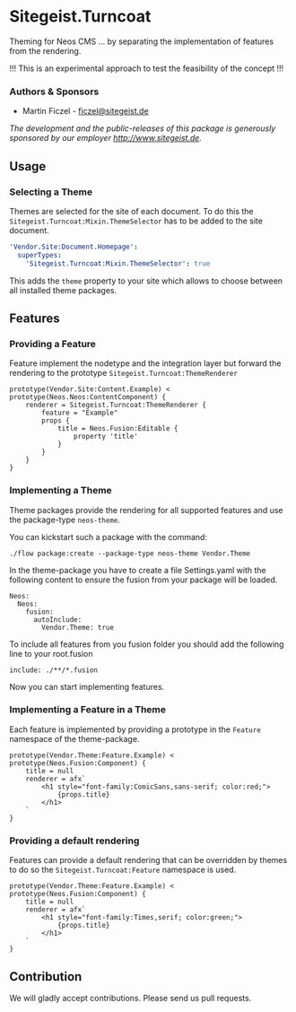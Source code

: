 # Sitegeist.Turncoat

Theming for Neos CMS ... by separating the implementation of features from the rendering.

!!! This is an experimental approach to test the feasibility of the concept !!! 

### Authors & Sponsors

* Martin Ficzel - ficzel@sitegeist.de

*The development and the public-releases of this package is generously sponsored
by our employer http://www.sitegeist.de.*

## Usage 

### Selecting a Theme

Themes are selected for the site of each document. To do this the 
`Sitegeist.Turncoat:Mixin.ThemeSelector` has to be added to the site document.

```yaml
'Vendor.Site:Document.Homepage':
  superTypes:
    'Sitegeist.Turncoat:Mixin.ThemeSelector': true
```

This adds the `theme` property to your site which allows to choose between all
installed theme packages.

## Features 

### Providing a Feature

Feature implement the nodetype and the integration layer but forward the rendering 
to the prototype `Sitegeist.Turncoat:ThemeRenderer` 

```
prototype(Vendor.Site:Content.Example) < prototype(Neos.Neos:ContentComponent) {
    renderer = Sitegeist.Turncoat:ThemeRenderer {
        feature = "Example"
        props {
            title = Neos.Fusion:Editable {
                property 'title'
            }
        }   
    }
}
```

### Implementing a Theme

Theme packages provide the rendering for all supported features and use the package-type `neos-theme`.

You can kickstart such a package with the command:
```
./flow package:create --package-type neos-theme Vendor.Theme
``` 

In the theme-package you have to create a file Settings.yaml with the following content
to ensure the fusion from your package will be loaded.

```
Neos:
  Neos:
    fusion:
      autoInclude:
        Vendor.Theme: true
```

To include all features from you fusion folder you should add the following line to your root.fusion

```neosfusion
include: ./**/*.fusion
```

Now you can start implementing features.

### Implementing a Feature in a Theme

Each feature is implemented by providing a prototype in the `Feature` namespace
of the theme-package.

```neosfusion
prototype(Vendor.Theme:Feature.Example) < prototype(Neos.Fusion:Component) {
    title = null    
    renderer = afx`
        <h1 style="font-family:ComicSans,sans-serif; color:red;">
            {props.title}
        </h1> 
    `
}
```

### Providing a default rendering

Features can provide a default rendering that can be overridden by themes
to do so the `Sitegeist.Turncoat:Feature` namespace is used.

```neosfusion
prototype(Vendor.Theme:Feature.Example) < prototype(Neos.Fusion:Component) {
    title = null    
    renderer = afx`
        <h1 style="font-family:Times,serif; color:green;">
            {props.title}
        </h1> 
    `
}
```

## Contribution

We will gladly accept contributions. Please send us pull requests.
